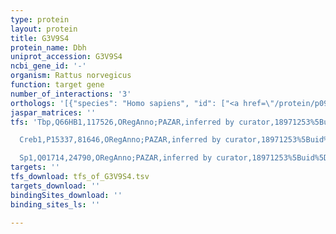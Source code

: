 ```yaml
---
type: protein
layout: protein
title: G3V9S4
protein_name: Dbh
uniprot_accession: G3V9S4
ncbi_gene_id: '-'
organism: Rattus norvegicus
function: target gene
number_of_interactions: '3'
orthologs: '[{"species": "Homo sapiens", "id": ["<a href=\"/protein/p09172\">P09172</a>"]}, {"species": "Danio rerio", "id": ["B3DGL8"]}, {"species": "Mus musculus", "id": ["<a href=\"/protein/q64237\">Q64237</a>"]}, {"species": "Caenorhabditis elegans", "id": ["Q9XTQ6"]}, {"species": "Drosophila melanogaster", "id": ["<a href=\"/protein/q86b61\">Q86B61</a>"]}]'
jaspar_matrices: ''
tfs: 'Tbp,Q66HB1,117526,ORegAnno;PAZAR,inferred by curator,18971253%5Buid%5D+OR+26578589%5Buid%5D,No

  Creb1,P15337,81646,ORegAnno;PAZAR,inferred by curator,18971253%5Buid%5D+OR+26578589%5Buid%5D,No

  Sp1,Q01714,24790,ORegAnno;PAZAR,inferred by curator,18971253%5Buid%5D+OR+26578589%5Buid%5D,No'
targets: ''
tfs_download: tfs_of_G3V9S4.tsv
targets_download: ''
bindingSites_download: ''
binding_sites_ls: ''

---
```


